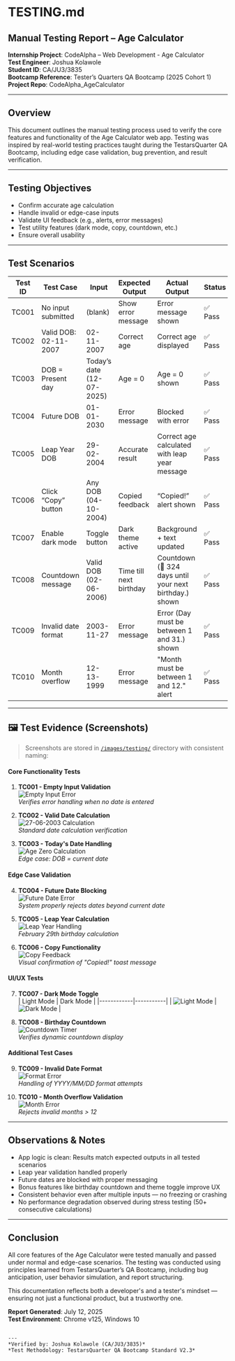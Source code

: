 #  TESTING.md

##  Manual Testing Report – Age Calculator

**Internship Project**: CodeAlpha – Web Development - Age Calculator  
**Test Engineer**: Joshua Kolawole  
**Student ID**: CA/JU3/3835  
**Bootcamp Reference**: Tester’s Quarters QA Bootcamp (2025 Cohort 1)  
**Project Repo**: CodeAlpha_AgeCalculator

---

##  Overview

This document outlines the manual testing process used to verify the core features and functionality of the Age Calculator web app. Testing was inspired by real-world testing practices taught during the TestarsQuarter QA Bootcamp, including edge case validation, bug prevention, and result verification.

---

##  Testing Objectives

- Confirm accurate age calculation
- Handle invalid or edge-case inputs
- Validate UI feedback (e.g., alerts, error messages)
- Test utility features (dark mode, copy, countdown, etc.)
- Ensure overall usability

---

##  Test Scenarios

| Test ID | Test Case              | Input           | Expected Output                 | Actual Output               | Status |
|---------|------------------------|-----------------|---------------------------------|-----------------------------|--------|
| TC001   | No input submitted     | (blank)         | Show error message              | Error message shown         | ✅ Pass |
| TC002   | Valid DOB: 02-11-2007  | 02-11-2007      | Correct age                     | Correct age displayed       | ✅ Pass |
| TC003   | DOB = Present day      | Today’s date (12-07-2025)  | Age = 0                         | Age = 0 shown               | ✅ Pass |
| TC004   | Future DOB             | 01-01-2030      | Error message                   | Blocked with error          | ✅ Pass |
| TC005   | Leap Year DOB          | 29-02-2004      | Accurate result                 | Correct age calculated with leap year message     | ✅ Pass |
| TC006   | Click “Copy” button    | Any DOB (04-10-2004)        | Copied feedback                 | “Copied!” alert shown       | ✅ Pass |
| TC007   | Enable dark mode       | Toggle button   | Dark theme active               | Background + text updated   | ✅ Pass |
| TC008   | Countdown message      | Valid DOB (02-06-2006)      | Time till next birthday         | Countdown (🎂 324 days until your next birthday.) shown             | ✅ Pass |
| TC009 | Invalid date format | 2003-11-27 | Error message | Error (Day must be between 1 and 31.) shown | ✅ Pass |
| TC010 | Month overflow | 12-13-1999 | Error message | "Month must be between 1 and 12." alert | ✅ Pass |

---

## 🖼️ Test Evidence (Screenshots)

> Screenshots are stored in [`/images/testing/`](/images/testing/) directory with consistent naming:

#### Core Functionality Tests

1. **TC001 - Empty Input Validation**  
   ![Empty Input Error](images/testing/tc01-empty.png)  
   *Verifies error handling when no date is entered*

2. **TC002 - Valid Date Calculation**  
   ![27-06-2003 Calculation](/images/testing/tc02-valid.png)  
   *Standard date calculation verification*

3. **TC003 - Today's Date Handling**  
   ![Age Zero Calculation](/images/testing/tc03-today.png)  
   *Edge case: DOB = current date*

#### Edge Case Validation

4. **TC004 - Future Date Blocking**  
   ![Future Date Error](/images/testing/tc04-future.png)  
   *System properly rejects dates beyond current date*

5. **TC005 - Leap Year Calculation**  
   ![Leap Year Handling](/images/testing/tc05-leap.png)  
   *February 29th birthday calculation*

6. **TC006 - Copy Functionality**  
   ![Copy Feedback](/images/testing/tc06-copy.png)  
   *Visual confirmation of "Copied!" toast message*

#### UI/UX Tests

7. **TC007 - Dark Mode Toggle**  
   | Light Mode | Dark Mode |
   |------------|-----------|
   | ![Light Mode](/images/testing/tc07-light.png) | ![Dark Mode](/images/testing/tc07-dark.png) |

8. **TC008 - Birthday Countdown**  
   ![Countdown Timer](/images/testing/tc08-countdown.png)  
   *Verifies dynamic countdown display*

#### Additional Test Cases

9. **TC009 - Invalid Date Format**  
   ![Format Error](/images/testing/tc09-format.png)  
   *Handling of YYYY/MM/DD format attempts*

10. **TC010 - Month Overflow Validation**  
    ![Month Error](/images/testing/tc10-month.png)  
    *Rejects invalid months > 12*

---

##  Observations & Notes

-  App logic is clean: Results match expected outputs in all tested scenarios  
-  Leap year validation handled properly  
-  Future dates are blocked with proper messaging  
-  Bonus features like birthday countdown and theme toggle improve UX  
-  Consistent behavior even after multiple inputs — no freezing or crashing
-  No performance degradation observed during stress testing (50+ consecutive calculations)

---

## Conclusion

All core features of the Age Calculator were tested manually and passed under normal and edge-case scenarios. The testing was conducted using principles learned from TestarsQuarter’s QA Bootcamp, including bug anticipation, user behavior simulation, and report structuring.

This documentation reflects both a developer's and a tester's mindset — ensuring not just a functional product, but a trustworthy one.

**Report Generated**: July 12, 2025  
**Test Environment**: Chrome v125, Windows 10
```

---  
*Verified by: Joshua Kolawole (CA/JU3/3835)*  
*Test Methodology: TestarsQuarter QA Bootcamp Standard V2.3*